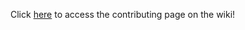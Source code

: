 Click [here](https://github.com/vinibiavatti1/TuiCss/wiki/Contributing) to access the contributing page on the wiki!